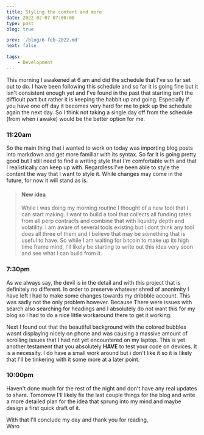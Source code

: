 ```yaml
---
title: Styling the content and more
date: 2022-02-07 07:00:00
type: post
blog: true

prev: '/blog/6-feb-2022.md'
next: false

tags:
    - Development
---
```


This morning I awakened at 6 am and did the schedule that I've so far set out to do. I have
been following this schedule and so far it is going fine but it isn't consistent enough yet
and I've found in the past that starting isn't the difficult part but rather it is keeping
the habbit up and going. Especially if you have one off day it becomes very hard for me to
pick up the schedule again the next day. So I think not taking a single day off from the schedule
(from when i awake) would be the better option for me.

### 11:20am
So the main thing that i wanted to work on today was importing blog posts into markdown and get 
more familiar with its syntax. So far it is going pretty good but I still need to find a writing
style that I'm comfortable with and that I realistically can keep up with. Regardless I've been
able to style the content the way that I want to style it. While changes may come in the future, for
now it will stand as is.

> #### New idea
> While i was doing my morning routine I thought of a new tool that i can start making. I want to build
> a tool that collects all funding rates from all perp contracts and combine that with liquidity depth and
> volatility. I am aware of several tools existing but i dont think any tool does all three of them and I 
> believe that may be something that is useful to have. So while I am waiting for bitcoin to make up its
> high time frame mind, I'll likely be starting to write out this idea very soon and see what I can build
> from it.

### 7:30pm
As we always say, the devil is in the detail and with this project that is definitely no different. In order
to preserve whatever shred of anonimity I have left I had to make some changes towards my dribbble account. This
was sadly not the only problem however. Because There were issues with search also searching for headings and
I absolutely do not want this for my blog so I had to do a nice little workaround there to get it working.

Next I found out that the beautiful background with the colored bubbles wasnt displaying nicely on phone and was
causing a massive amount of scrolling issues that I had not yet encountered on my laptop. This is yet another
testament that you absolutely **HAVE** to test your code on devices. It is a necessity. I do have a small work 
around but i don't like it so it is likely that I'll be tinkering with it some more at a later point.

### 10:00pm
Haven't done much for the rest of the night and don't have any real updates to share. Tomorrow I'll likely fix
the last couple things for the blog and write a more detailed plan for the idea that sprung into my mind and
maybe design a first quick draft of it.  

With that I'll conclude my day and thank you for reading,  
Waro